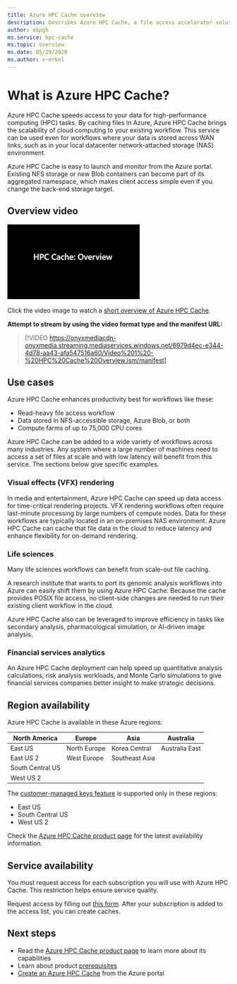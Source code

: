 ```yaml
---
title: Azure HPC Cache overview
description: Describes Azure HPC Cache, a file access accelerator solution for high-performance computing 
author: ekpgh
ms.service: hpc-cache
ms.topic: overview
ms.date: 05/29/2020
ms.author: v-erkel
---
```


# What is Azure HPC Cache?

Azure HPC Cache speeds access to your data for high-performance computing (HPC) tasks. By caching files in Azure, Azure HPC Cache brings the scalability of cloud computing to your existing workflow. This service can be used even for workflows where your data is stored across WAN links, such as in your local datacenter network-attached storage (NAS) environment.

Azure HPC Cache is easy to launch and monitor from the Azure portal. Existing NFS storage or new Blob containers can become part of its aggregated namespace, which makes client access simple even if you change the back-end storage target.

## Overview video

[![video overview of Azure HPC Cache - click to play](media/video1-thumb-draft.png)](https://azure.microsoft.com/en-us/resources/videos/hpc-cache-overview/)

<!-- https://onyxmediacdn-onyxmedia.streaming.mediaservices.windows.net/6979d4ec-e344-4d78-aa43-afa547516a60/Video%201%20-%20HPC%20Cache%20Overview.ism/manifest -->

Click the video image to watch a [short overview of Azure HPC Cache](https://azure.microsoft.com/en-us/resources/videos/hpc-cache-overview/).

**Attempt to stream by using the video format type and the manifest URL:**

> [!VIDEO https://onyxmediacdn-onyxmedia.streaming.mediaservices.windows.net/6979d4ec-e344-4d78-aa43-afa547516a60/Video%201%20-%20HPC%20Cache%20Overview.ism/manifest]

## Use cases

Azure HPC Cache enhances productivity best for workflows like these:

* Read-heavy file access workflow
* Data stored in NFS-accessible storage, Azure Blob, or both
* Compute farms of up to 75,000 CPU cores

Azure HPC Cache can be added to a wide variety of workflows across many industries. Any system where a large number of machines need to access a set of files at scale and with low latency will benefit from this service. The sections below give specific examples.

### Visual effects (VFX) rendering

In media and entertainment, Azure HPC Cache can speed up data access for time-critical rendering projects. VFX rendering workflows often require last-minute processing by large numbers of compute nodes. Data for these workflows are typically located in an on-premises NAS environment. Azure HPC Cache can cache that file data in the cloud to reduce latency and enhance flexibility for on-demand rendering.

### Life sciences

Many life sciences workflows can benefit from scale-out file caching.

A research institute that wants to port its genomic analysis workflows into Azure can easily shift them by using Azure HPC Cache. Because the cache provides POSIX file access, no client-side changes are needed to run their existing client workflow in the cloud.

Azure HPC Cache also can be leveraged to improve efficiency in tasks like secondary analysis, pharmacological simulation, or AI-driven image analysis.

### Financial services analytics

An Azure HPC Cache deployment can help speed up quantitative analysis calculations, risk analysis workloads, and Monte Carlo simulations to give financial services companies better insight to make strategic decisions.

## Region availability

Azure HPC Cache is available in these Azure regions:

| North America      | Europe         | Asia            | Australia      |
|--------------------|----------------|-----------------|----------------|
| East US            | North Europe   | Korea Central   | Australia East |
| East US 2          | West Europe    | Southeast Asia  |               |
| South Central US | | | |
| West US 2        | | | |

The [customer-managed keys feature](customer-keys.md) is supported only in these regions:

* East US
* South Central US
* West US 2

Check the [Azure HPC Cache product page](https://azure.microsoft.com/services/hpc-cache) for the latest availability information.

## Service availability

You must request access for each subscription you will use with Azure HPC Cache. This restriction helps ensure service quality.

Request access by filling out [this form](https://aka.ms/onboard-hpc-cache). After your subscription is added to the access list, you can create caches.

## Next steps

* Read the [Azure HPC Cache product page](https://azure.microsoft.com/services/hpc-cache) to learn more about its capabilities
* Learn about product [prerequisites](hpc-cache-prereqs.md)
* [Create an Azure HPC Cache](hpc-cache-create.md) from the Azure portal
